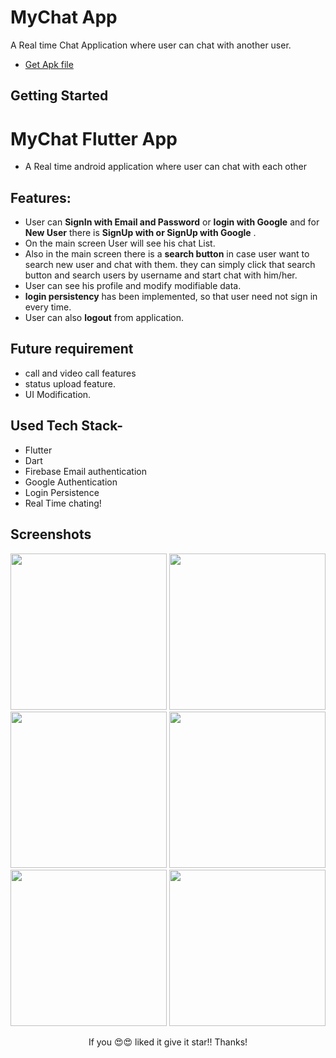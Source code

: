 # MyChat App

A Real time Chat Application where user can chat with another user.
- [Get Apk file](https://drive.google.com/file/d/1LJ4RT-EiUZnmrm-mijXyfiHsRWMHcM2k/view?usp=sharing)

## Getting Started

# MyChat Flutter App

- A Real time android application where user can chat with each other


## Features:

- User can **SignIn with Email and Password** or **login with Google** and for **New User** there is **SignUp with or SignUp with Google** .
- On the main screen User will see his chat List.
- Also in the main screen there is a **search button** in case user want to search new user and chat with them. they can simply click that search button and search users by username and start chat with him/her.
- User can see his profile and modify modifiable data.
- **login persistency** has been implemented, so that user need not sign in every time.
- User can also **logout** from application.

## Future requirement 
- call and video call features
- status upload feature.
- UI Modification.

## Used Tech Stack-
- Flutter
- Dart
- Firebase Email authentication
- Google Authentication
- Login Persistence
- Real Time chating!



## Screenshots

<p align="center">
 <img src="https://github.com/AyushRajSharma/mychatapp/blob/master/assets/images/Screenshot_20210717-020719.png" width="250">
<img src="https://github.com/AyushRajSharma/mychatapp/blob/master/assets/images/Screenshot_20210717-020731.png" width="250">
<img src="https://github.com/AyushRajSharma/mychatapp/blob/master/assets/images/Screenshot_20210717-023321.png" width="250">
<img src="https://github.com/AyushRajSharma/mychatapp/blob/master/assets/images/Screenshot_20210717-021434.png" width="250">
<img src="https://github.com/AyushRajSharma/mychatapp/blob/master/assets/images/Screenshot_20210717-023401.png" width="250">
<img src="https://github.com/AyushRajSharma/mychatapp/blob/master/assets/images/Screenshot_20210717-023419.png" width="250">
  </p>

<p align="center"> If you 😍😍 liked it give it star!! 
Thanks!</p>
